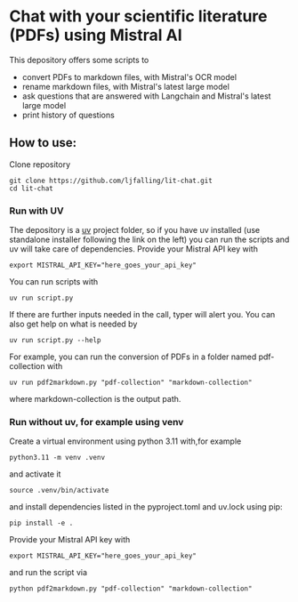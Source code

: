 # Chat with your scientific literature (PDFs) using Mistral AI

This depository offers some scripts to 

  - convert PDFs to markdown files, with Mistral's OCR model
  - rename markdown files, with Mistral's latest large model
  - ask questions that are answered with Langchain and Mistral's latest large model
  - print history of questions

## How to use:
Clone repository
```
git clone https://github.com/ljfalling/lit-chat.git
cd lit-chat
```
### Run with UV
The depository is a [uv](https://github.com/astral-sh/uv) project folder, so if you have uv installed (use standalone installer following the link on the left) you can run the scripts and uv will take care of dependencies.
Provide your Mistral API key with
```
export MISTRAL_API_KEY="here_goes_your_api_key"
```
You can run scripts with
```
uv run script.py
```
If there are further inputs needed in the call, typer will alert you.
You can also get help on what is needed by
```
uv run script.py --help
```
For example, you can run the conversion of PDFs in a folder named pdf-collection with
```
uv run pdf2markdown.py "pdf-collection" "markdown-collection"
```
where markdown-collection is the output path.


### Run without uv, for example using venv
Create a virtual environment using python 3.11 with,for example 
```
python3.11 -m venv .venv
```
and activate it
```
source .venv/bin/activate
```
and install dependencies listed in the pyproject.toml and uv.lock using pip:
```
pip install -e .
```
Provide your Mistral API key with
```
export MISTRAL_API_KEY="here_goes_your_api_key"
```
and run the script via
```
python pdf2markdown.py "pdf-collection" "markdown-collection"
```

